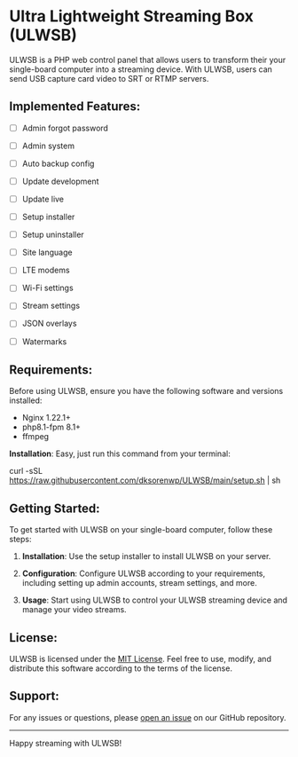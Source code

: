 # Ultra Lightweight Streaming Box (ULWSB)

ULWSB is a PHP web control panel that allows users to transform their your single-board computer into a streaming device. With ULWSB, users can send USB capture card video to SRT or RTMP servers.



## Implemented Features:

- [ ] Admin forgot password
- [ ] Admin system
- [ ] Auto backup config
- [ ] Update development
- [ ] Update live
- [ ] Setup installer
- [ ] Setup uninstaller
- [ ] Site language
- [ ] LTE modems
- [ ] Wi-Fi settings
- [ ] Stream settings
- [ ] JSON overlays
- [ ] Watermarks


## Requirements:

Before using ULWSB, ensure you have the following software and versions installed:

- Nginx 1.22.1+
- php8.1-fpm 8.1+
- ffmpeg


**Installation**: Easy, just run this command from your terminal:

curl -sSL https://raw.githubusercontent.com/dksorenwp/ULWSB/main/setup.sh | sh



## Getting Started:

To get started with ULWSB on your single-board computer, follow these steps:

1. **Installation**: Use the setup installer to install ULWSB on your server.

2. **Configuration**: Configure ULWSB according to your requirements, including setting up admin accounts, stream settings, and more.

3. **Usage**: Start using ULWSB to control your ULWSB streaming device and manage your video streams.

## License:

ULWSB is licensed under the [MIT License](LICENSE). Feel free to use, modify, and distribute this software according to the terms of the license.

## Support:

For any issues or questions, please [open an issue](https://github.com/dksorenwp/ulwsb/issues) on our GitHub repository.

---

Happy streaming with ULWSB!
